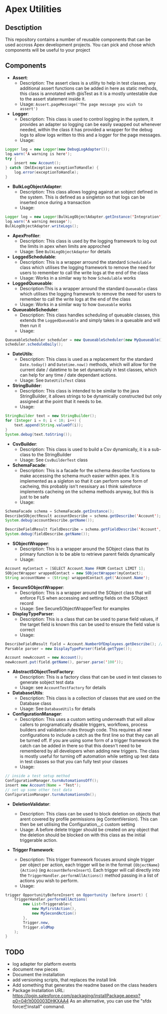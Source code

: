 # Apex Utilities

## Desctiption

This repository contains a number of reusable components that can be used accross Apex development projects. You can pick and chose which components will be useful to your project

## Components

- **Assert**:
  - Description: The assert class is a utility to help in test classes, any additional assert functions can be added in here as static methods, this class is annotated with @isTest as it is a mostly untestable due to the assert statement inside it.
  - Usage: `Assert.pageMessage('The page message you wish to assert')`
- **Logger**:
  - Description: This class is used to control logging in the system, it provides an adapter so logging can be easily swapped out whenever needed, within the class it has provided a wrapper for the debug logs to allow logs written to this and a logger for the page messages.
  - Usage:

```java
Logger log = new Logger(new DebugLogAdapter());
log.warn('A warning is here');
try {
    insert new Account();
} catch (DmlException exceptionToHandle) {
    log.error(exceptionToHandle);
}
```

- **BulkLogObjectAdapter**:
  - Description: This class allows logging against an sobject defined in the system. This is defined as a singleton so that logs can be inserted once during a transaction
  - Usage:

```java
Logger log = new Logger(BulkLogObjectAdapter.getInstance('Integration'));
log.warn('A warning message');
BulkLogObjectAdapter.writeLogs();
```

- **ApexProfiler**:
  - Description: This class is used by the logging framework to log out the limits in apex when limits are approched
  - Usage: See `BulkLogObjectAdapter` for details
- **LoggedSchedulable**:
  - Description: This is a wrapper arround the standard `Schedulable` class which utilises the logging framework to remove the need for users to remember to call the write logs at the end of the class
  - Usage: Works in a similar way to how `Schedulable` works
- **LoggedQueueable**:
  - Description:This is a wrapper arround the standard `Queueable` class which utilises the logging framework to remove the need for users to remember to call the write logs at the end of the class
  - Usage: Works in a similar way to how `Queueable` works
- **QueueableScheduler**:
  - Description: This class handles scheduling of queuable classes, this extends the `LoggedQueueable` and simply takes in a queuable and will then run it
  - Usage:

```java
QueueableScheduler scheduler = new QueueableScheduler(new MyQueueable());
scheduler.scheduleDaily();
```

- **DateUtils**:
  - Description: This class is used as a replacement for the standard `Date.today()` and `Datetime.now()` methods, which will allow for the current date / datetime to be set dynamically in test classes, which can help for any time / date dependant actions.
  - Usage: See `DateUtilsTest` class
- **StringBuilder**:
  - Description: This class is intended to be similar to the java StringBuilder, it allows strings to be dynamically constructed but only assigned at the point that it needs to be.
  - Usage:

```java
StringBuilder text = new StringBuilder();
for (Integer i = 0; i < 10; i++) {
    text.append(String.valueOf(i));
}
System.debug(text.toString());
```

- **CsvBuilder**:
  - Description: This class is used to build a Csv dynamically, it is a sub-class to the StringBuilder
  - Usage: See `CsvBuilderTest` class
- **SchemaFacade**:
  - Description: This is a facade for the schema describe functions to make accessing the schema much easier within apex. It is implemented as a sigleton so that it can perform some form of cacheing, this probably isn't nessisary as I think salesforce implements cacheing on the schema methods anyway, but this is just to be safe
  - Usage:

```java
SchemaFacade schema = SchemaFacade.getInstance();
DescribeSObjectResult accountDescribe = schema.getDescribe('Account');
System.debug(accountDescribe.getName());

DescribeFieldResult fieldDescribe = schema.getFieldDescribe('Account', 'Name');
System.debug(fieldDescribe.getName());
```

- **SObjectWrapper**:
  - Description: This is a wrapper around the SObject class that its primary function is to be able to retrieve parent fields dynamically
  - Usage:

```java
Account myContact = [SELECT Account.Name FROM Contact LIMIT 1];
SObjectWrapper wrappedContact = new SObjectWrapper(myContact);
String accountName = (String) wrappedContact.get('Account.Name');
```

- **SecureSObjectWrapper**:
  - Description: This is a wrapper around the SObject class that will enforce FLS when accessing and setting fields on the SObject record
  - Usage: See SecureSObjectWrapperTest for examples
- **DisplayTypeParser**:
  - Description: This is a class that can be used to parse field values, if the target field is known this can be used to ensure the field value is correct
  - Usage:

```java
DescribeFieldResult field = Account.NumberOfEmployees.getDescribe(); // this would be more dynamic
Parsable parser = new DisplayTypeParser(field.getType());

Account newAccount = new Account();
newAccount.put(field.getName(), parser.parse('100'));
```

- **AbstractSObjectTestFactory**:
  - Description: This is a factory class that can be used in test classes to generate sobject test data
  - Usage: see `AccountTestFactory` for details
- **DatabaseUtils**:
  - Description: This class is a collection of classes that are used on the Database class
  - Usage: See `DatabaseUtils` for details
- **ConfigurationManager**:
  - Description: This uses a custom setting underneath that will allow callers to programatically disable triggers, workflows, process builders and validation rules through code. This requires all new configurations to include a catch as the first line so that they can all be turned off. If you are using some form of a trigger framework the catch can be added in there so that this doesn't need to be remembered by all developers when adding new triggers. The class is mostly useful for turning off automation while setting up test data in test classes so that you can fully test your classes
  - Usage:

```java
// inside a test setup method
ConfigurationManager.turnAutomationsOff();
insert new Account(Name = 'Test');
// set up some other test data
ConfigurationManager.turnAutomationsOn();
```

- **DeletionValidator**:

  - Description: This class can be used to block deletion on objects that arent covered by profile permissions (eg ContentVersion). This can then be set utilising the Configuration\_\_c custom setting
  - Usage: A before delete trigger should be created on any object that the deletion should be blocked on with this class as the initial triggerable action.

- **Trigger Framework**:
  - Description: This trigger framework focuses around single trigger per object per action, each trigger will be in the format `{ObjectName}{Action}` (eg `AccountBeforeInsert`). Each trigger will call directly into the `TriggerHandler.performAllActions()` method passing in a list of actions you wish to perform.
  - Usage:

```java
trigger OpportunityBeforeInsert on Opportunity (before insert) {
    TriggerHandler.performAllActions(
        new List<Triggerable>{
            new MyFirstAction(),
            new MySecondAction()
        },
        Trigger.new,
        Trigger.oldMap
    );
}
```

## TODO

- log adapter for platform events
- document new pieces
- Document the installation
- add versioning scripts, that replaces the install link
- Add something that generates the readme based on the class headers
- Package Installation URL: https://login.salesforce.com/packaging/installPackage.apexp?p0=04t1t000003DHKXAA4 As an alternative, you can use the "sfdx force:package:install" command.
